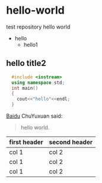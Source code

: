 # hello-world
test repository
hello world
* hello
  * hello1
## hello title2
```C++
  #include <iostream>
  using namespace std;
  int main()
  {
    cout<<"hello"<<endl;
  }
```
[Baidu]("www.baidu.com")
ChuYuxuan said:
> hello world.

first header | second header
-------------|--------------
col 1 | col 2
col 1 | col 2
col 1 | col 2
